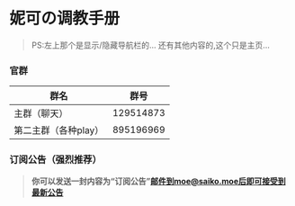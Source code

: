 # 妮可の调教手册

> PS:左上那个是显示/隐藏导航栏的… 还有其他内容的,这个只是主页…  

### 官群

| 群名           | 群号        |
| ------------ | --------- |
| 主群（聊天）       | 129514873 |
| 第二主群（各种play） | 895196969 |

### 订阅公告（强烈推荐）

> **你可以发送一封内容为“订阅公告”邮件到moe@saiko.moe后即可接受到最新公告**

